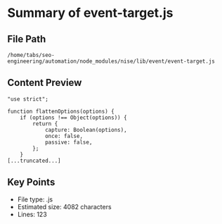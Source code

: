 # Summary of event-target.js
  
## File Path
`/home/tabs/seo-engineering/automation/node_modules/nise/lib/event/event-target.js`

## Content Preview
```
"use strict";

function flattenOptions(options) {
    if (options !== Object(options)) {
        return {
            capture: Boolean(options),
            once: false,
            passive: false,
        };
    }
[...truncated...]
```

## Key Points
- File type: .js
- Estimated size: 4082 characters
- Lines: 123
